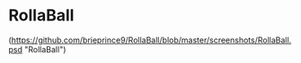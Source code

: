 # RollaBall
(https://github.com/brieprince9/RollaBall/blob/master/screenshots/RollaBall.psd "RollaBall")
<br><br>
